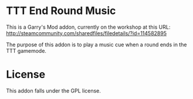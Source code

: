 # TTT End Round Music
This is a Garry's Mod addon, currently on the workshop at this URL: http://steamcommunity.com/sharedfiles/filedetails/?id=114582895

The purpose of this addon is to play a music cue when a round ends in the TTT gamemode.

# License
This addon falls under the GPL license.
